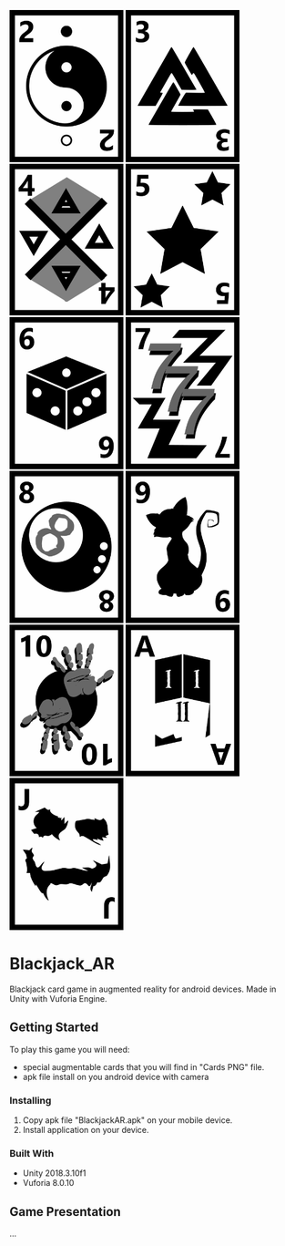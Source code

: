 <img src="Cards PNG/karta2.png" width="200"> <img src="Cards PNG/karta3.png" width="200"> <img src="Cards PNG/karta4.png" width="200"> <img src="Cards PNG/karta5.png" width="200"> <img src="Cards PNG/karta6.png" width="200"> <img src="Cards PNG/karta7.png" width="200"> <img src="Cards PNG/karta8.png" width="200"> <img src="Cards PNG/karta9.png" width="200"> <img src="Cards PNG/karta10.png" width="200"> <img src="Cards PNG/karta11.png" width="200"> <img src="Cards PNG/joker.png" width="200">        

# Blackjack_AR
Blackjack card game in augmented reality for android devices. Made in Unity with Vuforia Engine.

## Getting Started

To play this game you will need:
- special augmentable cards that you will find in "Cards PNG" file.
- apk file install on you android device with camera

### Installing

1. Copy apk file "BlackjackAR.apk" on your mobile device.
2. Install application on your device.

### Built With

- Unity 2018.3.10f1
- Vuforia 8.0.10

## Game Presentation

...
